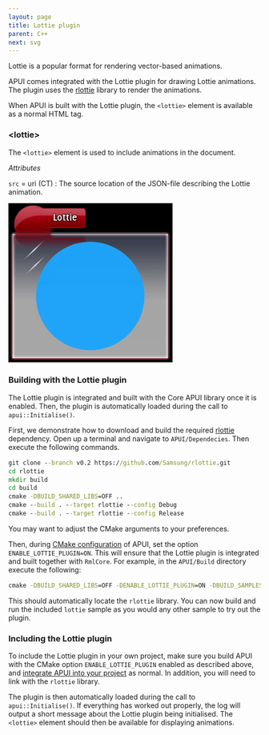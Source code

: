 ```yaml
---
layout: page
title: Lottie plugin
parent: C++
next: svg
---
```


Lottie is a popular format for rendering vector-based animations.

APUI comes integrated with the Lottie plugin for drawing Lottie animations. The plugin uses the [rlottie](https://github.com/Samsung/rlottie) library to render the animations.

When APUI is built with the Lottie plugin, the `<lottie>` element is available as a normal HTML tag.


### \<lottie\>

The `<lottie>` element is used to include animations in the document.

_Attributes_

`src` = uri (CT)
: The source location of the JSON-file describing the Lottie animation.

![Lottie sample](../../static/assets/gallery/lottie.gif)


### Building with the Lottie plugin

The Lottie plugin is integrated and built with the Core APUI library once it is enabled. Then, the plugin is automatically loaded during the call to `apui::Initialise()`.

First, we demonstrate how to download and build the required [rlottie](https://github.com/Samsung/rlottie) dependency. Open up a terminal and navigate to `APUI/Dependecies`. Then execute the following commands.

```cmd
git clone --branch v0.2 https://github.com/Samsung/rlottie.git
cd rlottie
mkdir build
cd build
cmake -DBUILD_SHARED_LIBS=OFF ..
cmake --build . --target rlottie --config Debug
cmake --build . --target rlottie --config Release
```

You may want to adjust the CMake arguments to your preferences.

Then, during [CMake configuration](building_with_cmake.html) of APUI, set the option `ENABLE_LOTTIE_PLUGIN=ON`. This will ensure that the Lottie plugin is integrated and built together with `RmlCore`. For example, in the `APUI/Build` directory execute the following:

```cmd
cmake -DBUILD_SHARED_LIBS=OFF -DENABLE_LOTTIE_PLUGIN=ON -DBUILD_SAMPLES=ON ..
```

This should automatically locate the `rlottie` library. You can now build and run the included `lottie` sample as you would any other sample to try out the plugin.


### Including the Lottie plugin

To include the Lottie plugin in your own project, make sure you build APUI with the CMake option `ENABLE_LOTTIE_PLUGIN` enabled as described above, and [integrate APUI into your project](integrating.html) as normal. In addition, you will need to link with the `rlottie` library.

The plugin is then automatically loaded during the call to `apui::Initialise()`. If everything has worked out properly, the log will output a short message about the Lottie plugin being initialised. The `<lottie>` element should then be available for displaying animations.
